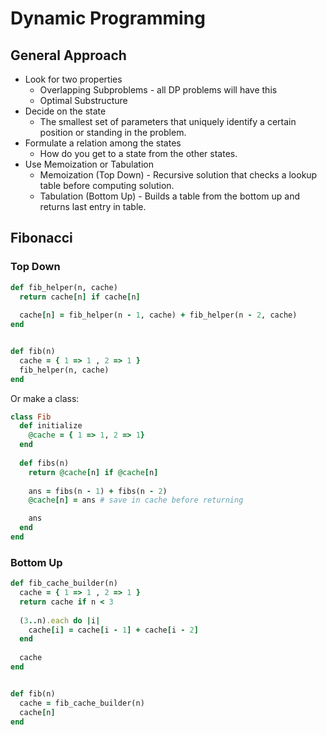 # Dynamic Programming

## General Approach
- Look for two properties
    - Overlapping Subproblems - all DP problems will have this
    - Optimal Substructure
- Decide on the state
    - The smallest set of parameters that uniquely identify a certain position or standing in the problem.
- Formulate a relation among the states
    - How do you get to a state from the other states.
- Use Memoization or Tabulation
    - Memoization (Top Down) - Recursive solution that checks a lookup table before computing solution.
    - Tabulation (Bottom Up) - Builds a table from the bottom up and returns last entry in table.

## Fibonacci

### Top Down
```ruby
def fib_helper(n, cache)
  return cache[n] if cache[n]
  
  cache[n] = fib_helper(n - 1, cache) + fib_helper(n - 2, cache)
end


def fib(n)
  cache = { 1 => 1 , 2 => 1 }
  fib_helper(n, cache)
end
```

Or make a class:

```ruby
class Fib 
  def initialize 
    @cache = { 1 => 1, 2 => 1}
  end
  
  def fibs(n)
    return @cache[n] if @cache[n]
    
    ans = fibs(n - 1) + fibs(n - 2)
    @cache[n] = ans # save in cache before returning

    ans
  end
end
```

### Bottom Up
```ruby
def fib_cache_builder(n)
  cache = { 1 => 1 , 2 => 1 }
  return cache if n < 3
  
  (3..n).each do |i|
    cache[i] = cache[i - 1] + cache[i - 2]
  end
  
  cache 
end


def fib(n)
  cache = fib_cache_builder(n)
  cache[n]
end
```
